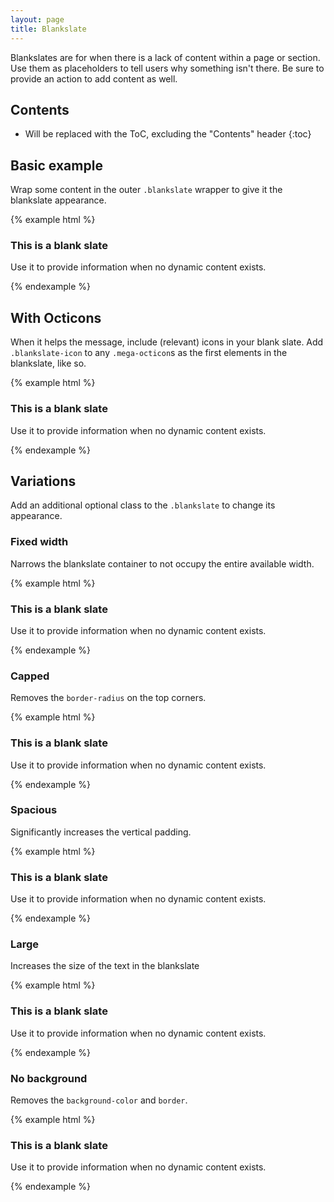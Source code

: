 ```yaml
---
layout: page
title: Blankslate
---
```


Blankslates are for when there is a lack of content within a page or section. Use them as placeholders to tell users why something isn't there. Be sure to provide an action to add content as well.

## Contents

* Will be replaced with the ToC, excluding the "Contents" header
{:toc}

## Basic example

Wrap some content in the outer `.blankslate` wrapper to give it the blankslate appearance.

{% example html %}
<div class="blankslate">
  <h3>This is a blank slate</h3>
  <p>Use it to provide information when no dynamic content exists.</p>
</div>
{% endexample %}

## With Octicons

When it helps the message, include (relevant) icons in your blank slate. Add `.blankslate-icon` to any `.mega-octicon`s as the first elements in the blankslate, like so.

{% example html %}
<div class="blankslate">
  <span class="mega-octicon octicon-git-commit blankslate-icon"></span>
  <span class="mega-octicon octicon-tag blankslate-icon"></span>
  <span class="mega-octicon octicon-git-branch blankslate-icon"></span>
  <h3>This is a blank slate</h3>
  <p>Use it to provide information when no dynamic content exists.</p>
</div>
{% endexample %}

## Variations

Add an additional optional class to the `.blankslate` to change its appearance.

### Fixed width

Narrows the blankslate container to not occupy the entire available width.

{% example html %}
<div class="blankslate blankslate-fixed-width">
  <h3>This is a blank slate</h3>
  <p>Use it to provide information when no dynamic content exists.</p>
</div>
{% endexample %}

### Capped

Removes the `border-radius` on the top corners.

{% example html %}
<div class="blankslate blankslate-capped">
  <h3>This is a blank slate</h3>
  <p>Use it to provide information when no dynamic content exists.</p>
</div>
{% endexample %}

### Spacious

Significantly increases the vertical padding.

{% example html %}
<div class="blankslate blankslate-spacious">
  <h3>This is a blank slate</h3>
  <p>Use it to provide information when no dynamic content exists.</p>
</div>
{% endexample %}

### Large

Increases the size of the text in the blankslate

{% example html %}
<div class="blankslate blankslate-large">
  <h3>This is a blank slate</h3>
  <p>Use it to provide information when no dynamic content exists.</p>
</div>
{% endexample %}

### No background

Removes the `background-color` and `border`.

{% example html %}
<div class="blankslate blankslate-clean-background">
  <h3>This is a blank slate</h3>
  <p>Use it to provide information when no dynamic content exists.</p>
</div>
{% endexample %}
